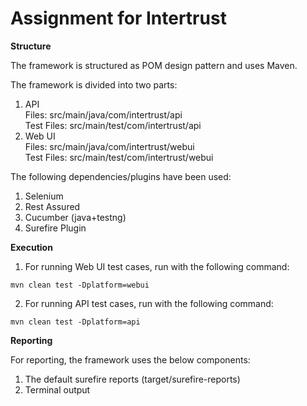# Assignment for Intertrust
**Structure**

The framework is structured as POM design pattern and uses Maven.

The framework is divided into two parts:
1. API
<br>Files: src/main/java/com/intertrust/api
<br>Test Files: src/main/test/com/intertrust/api
2. Web UI
   <br>Files: src/main/java/com/intertrust/webui
   <br>Test Files: src/main/test/com/intertrust/webui

The following dependencies/plugins have been used:
1. Selenium
2. Rest Assured
3. Cucumber (java+testng)
4. Surefire Plugin

**Execution**
1. For running Web UI test cases, run with the following command:
```
mvn clean test -Dplatform=webui
```
2. For running API test cases, run with the following command:
```
mvn clean test -Dplatform=api
```

**Reporting**

For reporting, the framework uses the below components:
1. The default surefire reports (target/surefire-reports)
2. Terminal output
